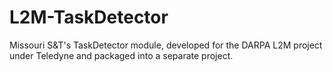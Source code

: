 # L2M-TaskDetector
Missouri S&amp;T's TaskDetector module, developed for the DARPA L2M project under Teledyne and packaged into a separate project.
